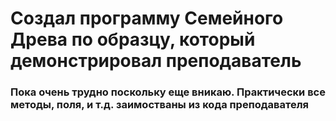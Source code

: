 # Cоздал программу Семейного Древа по образцу, который демонстрировал преподаватель
### Пока очень трудно поскольку еще вникаю. Практически все методы, поля, и т.д. заимостваны из кода преподавателя
